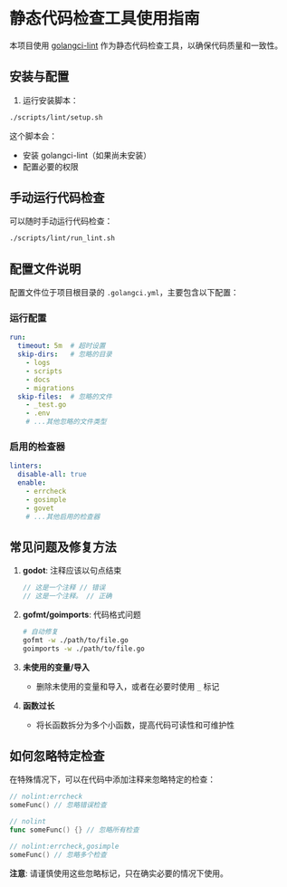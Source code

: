 # 静态代码检查工具使用指南

本项目使用 [golangci-lint](https://golangci-lint.run/) 作为静态代码检查工具，以确保代码质量和一致性。

## 安装与配置

1. 运行安装脚本：

```bash
./scripts/lint/setup.sh
```

这个脚本会：
- 安装 golangci-lint（如果尚未安装）
- 配置必要的权限

## 手动运行代码检查

可以随时手动运行代码检查：

```bash
./scripts/lint/run_lint.sh
```

## 配置文件说明

配置文件位于项目根目录的 `.golangci.yml`，主要包含以下配置：

### 运行配置

```yaml
run:
  timeout: 5m  # 超时设置
  skip-dirs:   # 忽略的目录
    - logs
    - scripts
    - docs
    - migrations
  skip-files:  # 忽略的文件
    - _test.go
    - .env
    # ...其他忽略的文件类型
```

### 启用的检查器

```yaml
linters:
  disable-all: true
  enable:
    - errcheck
    - gosimple
    - govet
    # ...其他启用的检查器
```

## 常见问题及修复方法

1. **godot**: 注释应该以句点结束
   ```go
   // 这是一个注释 // 错误
   // 这是一个注释。 // 正确
   ```

2. **gofmt/goimports**: 代码格式问题
   ```bash
   # 自动修复
   gofmt -w ./path/to/file.go
   goimports -w ./path/to/file.go
   ```

3. **未使用的变量/导入**
   - 删除未使用的变量和导入，或者在必要时使用 `_` 标记

4. **函数过长**
   - 将长函数拆分为多个小函数，提高代码可读性和可维护性

## 如何忽略特定检查

在特殊情况下，可以在代码中添加注释来忽略特定的检查：

```go
// nolint:errcheck
someFunc() // 忽略错误检查

// nolint
func someFunc() {} // 忽略所有检查

// nolint:errcheck,gosimple
someFunc() // 忽略多个检查
```

**注意**: 请谨慎使用这些忽略标记，只在确实必要的情况下使用。 